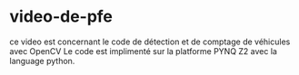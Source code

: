 # video-de-pfe
ce video est concernant le code de détection et de comptage de véhicules avec OpenCV
Le code est implimenté sur la platforme PYNQ Z2 avec la language python. 
